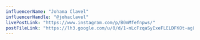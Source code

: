 ```yaml
---
influencerName: "Johana Clavel"
influencerHandle: "@johaclavel"
livePostLink: "https://www.instagram.com/p/B0mMfefnpws/"
postFileLink: "https://lh3.google.com/u/0/d/1-nLcFzqaSyExeFLELDFKOt-agLv5yjPE"
---
```

